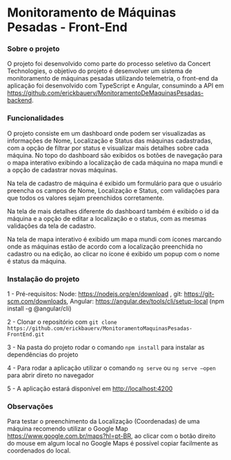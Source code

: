 # Monitoramento de Máquinas Pesadas - Front-End

### Sobre o projeto

O projeto foi desenvolvido como parte do processo seletivo da Concert Technologies, o objetivo do projeto é desenvolver um sistema de monitoramento de máquinas pesadas utilizando telemetria, o front-end da aplicação foi desenvolvido com TypeScript e Angular, consumindo a API em https://github.com/erickbauerv/MonitoramentoDeMaquinasPesadas-backend.

### Funcionalidades

O projeto consiste em um dashboard onde podem ser visualizadas as informações de Nome, Localização e Status das máquinas cadastradas, com a opção de filtrar por status e visualizar mais detalhes sobre cada máquina. No topo do dashboard são exibidos os botões de navegação para o mapa interativo exibindo a localização de cada máquina no mapa mundi e a opção de cadastrar novas máquinas.

Na tela de cadastro de máquina é exibido um formulário para que o usuário preencha os campos de Nome, Localização e Status, com validações para que todos os valores sejam preenchidos corretamente.

Na tela de mais detalhes diferente do dashboard também é exibido o id da máquina e a opção de editar a localização e o status, com as mesmas validações da tela de cadastro.

Na tela de mapa interativo é exibido um mapa mundi com ícones marcando onde as máquinas estão de acordo com a localização preenchida no cadastro ou na edição, ao clicar no ícone é exibido um popup com o nome é status da máquina.

### Instalação do projeto

1 - Pré-requisitos: Node: https://nodejs.org/en/download , git: https://git-scm.com/downloads,  Angular: https://angular.dev/tools/cli/setup-local (npm install -g @angular/cli)

2 - Clonar o repositório com `git clone https://github.com/erickbauerv/MonitoramentoMaquinasPesadas-FrontEnd.git`

3 - Na pasta do projeto rodar o comando `npm install` para instalar as dependências do projeto

4 - Para rodar a aplicação utilizar o comando `ng serve` ou `ng serve —open` para abrir direto no navegador

5 - A aplicação estará disponível em  [http://localhost:4200](http://localhost:4200/)

### Observações

Para testar o preenchimento da Localização (Coordenadas) de uma máquina recomendo utilizar o Google Map https://www.google.com.br/maps?hl=pt-BR, ao clicar com o botão direito do mouse em algum local no Google Maps é possível copiar facilmente as coordenados do local.

